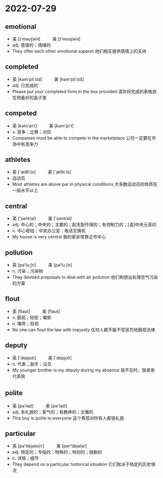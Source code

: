 # 2022-07-29

## emotional
- 英 [ɪ'məʊʃənl] 　 　 美 [ɪ'moʊʃənl] 　 　 　　 　　 　
- adj. 感情的；情绪的
- They offer each other emotional support 他们相互提供感情上的支持

## completed
- 英 [kəm'pliːtɪd] 　 　 美 [kəm'pliːtɪd] 　 　　 　 　
- adj. 已完成的
- Please put your completed form in the box provided 请你将完成的表格放在预备好的盒子里

## competed
- 英 [kəm'piːt] 　 　 美 [kəm'piːt] 　 　　 　　 　
- v. 竞争；比赛；对抗
- Companies must be able to compete in the marketplace 公司一定要在市场中有竞争力

## athletes
- 英 ['æθliːts] 　 　 美 ['æθliːts] 　 　 　 
- 运动员
- Most athletes are above par in physical conditions 大多数运动员的体质在一般水平以上

## central
- 英 ['sentrəl] 　 　 美 ['sentrəl] 　 　　 　 　　 　
- adj. 中心的；中央的；主要的；起支配作用的；有控制力的；[语]中央元音的
- n. 中心枢纽；中央办公室；电话交换机　 　
- My house is very central 我的家非常靠近市中心

## pollution
- 英 [pə'luːʃn] 　 　 美 [pə'luːʃn] 　 　 　　 　　 　
- n. 污染；污染物
- They devised proposals to deal with air pollution 他们构想出处理空气污染的方案

## flout
- 英 [flaʊt] 　 　 美 [flaʊt] 　 　　 　 　 　　 　
- v. 藐视；轻视；嘲笑
- n. 嘲弄；轻视
- No one can flout the law with impunity 任何人都不能不受惩罚地藐视法律

## deputy	
- 英 ['depjuti] 　 　 美 ['depjuti] 　 　 　　 　 　
- n. 代表；副手；议员
- My younger brother is my deputy during my absence 我不在时，我弟弟代表我

## polite　 　
- 英 [pə'laɪt] 　 　 美 [pə'laɪt] 　 　
- adj. 有礼貌的；客气的；有教养的；文雅的
- This boy is polite to everyone 这个男孩对所有人都很礼貌

## particular
- 英 [pə'tɪkjələ(r)] 　 　 美 [pər'tɪkjələr] 　 　 　 　　
- adj. 特定的；专指的；特殊的；特别的；挑剔的
- n. 详情；细节
- They depend on a particular historical situation 它们取决于特定的历史境况
